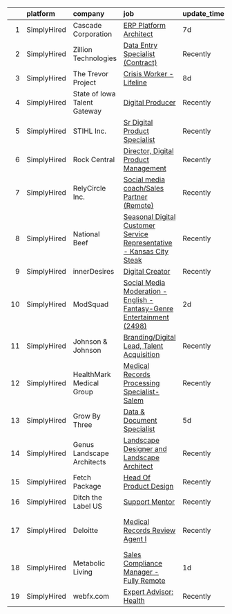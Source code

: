 

|    | platform    | company                      | job                                                                                                                                                                                 | update_time   | location                     |
|---:|:------------|:-----------------------------|:------------------------------------------------------------------------------------------------------------------------------------------------------------------------------------|:--------------|:-----------------------------|
|  1 | SimplyHired | Cascade Corporation          | [ERP Platform Architect](https://www.simplyhired.com/job/Ipkk7ouXDmr4TYAYR4Vpt1qqSv3sapVN4_oSLhC1YFDexGbijW9h2Q?q=digital+platform)                                                 | 7d            | Fairview, OR                 |
|  2 | SimplyHired | Zillion Technologies         | [Data Entry Specialist (Contract)](https://www.simplyhired.com/job/1cBCJ8tBe7U7WRhdC-FxTrS_5TZotw6dZT3b1cf6JQf1U_Z2i0bv2A?q=digital+platform)                                       | Recently      | Remote                       |
|  3 | SimplyHired | The Trevor Project           | [Crisis Worker - Lifeline](https://www.simplyhired.com/job/KnewJ-g_ECOnPUaegLEy_9kz_W9hLXv8F6b2scvgA1xp-fmAoVk2MA?q=digital+platform)                                               | 8d            | United States                |
|  4 | SimplyHired | State of Iowa Talent Gateway | [Digital Producer](https://www.simplyhired.com/job/u0Qo6-mewjuua-URACaKt6rz8NIhwRP2HwzeP_XzIFvSjpP-eMTG7g?q=digital+platform)                                                       | Recently      | Johnston, IA                 |
|  5 | SimplyHired | STIHL Inc.                   | [Sr Digital Product Specialist](https://www.simplyhired.com/job/ybUhLk8bn6SA2CoKKnP3YvxHXEp-BeLNPoTpLtot2CM9jXLqK8bRLw?q=digital+platform)                                          | Recently      | Virginia Beach, VA           |
|  6 | SimplyHired | Rock Central                 | [Director, Digital Product Management](https://www.simplyhired.com/job/adhLqFvD48K1jJZm0w450WNNMEOG-rvUJ8HtYzSDAPJQr3ZWinX_4Q?q=digital+platform)                                   | Recently      | Michigan                     |
|  7 | SimplyHired | RelyCircle Inc.              | [Social media coach/Sales Partner (Remote)](https://www.simplyhired.com/job/b9xeoRC4xP8NqzWbDmmXeRcICgjf_dxq2i3OWd0RgrAoBsw1J_PuFg?q=digital+platform)                              | Recently      | Remote                       |
|  8 | SimplyHired | National Beef                | [Seasonal Digital Customer Service Representative - Kansas City Steak](https://www.simplyhired.com/job/a1UNBzlrfuQYf-6hGg26pAyeI39JF9-Lhj7musdO_3juLf-O04oRrg?q=digital+platform)   | Recently      | Kansas City, MO              |
|  9 | SimplyHired | innerDesires                 | [Digital Creator](https://www.simplyhired.com/job/MNBUC8g6jCthcNuvlz-m0cFTqTzbWvychlZiBrqYSEEJMTIcUgru6Q?q=digital+platform)                                                        | Recently      | Remote                       |
| 10 | SimplyHired | ModSquad                     | [Social Media Moderation - English - Fantasy-Genre Entertainment (2498)](https://www.simplyhired.com/job/zEwqIhot5BSPK8H1gYbbHOvCrcQqlppH0d8b2XkwpqFkwkQYtOZmFw?q=digital+platform) | 2d            | Remote                       |
| 11 | SimplyHired | Johnson & Johnson            | [Branding/Digital Lead, Talent Acquisition](https://www.simplyhired.com/job/LopNtC0UPLElcvouNKolNrfx5kzRapEIa7bhqAPnVnQhIx_WtXC1Ig?q=digital+platform)                              | Recently      | New Brunswick, NJ            |
| 12 | SimplyHired | HealthMark Medical Group     | [Medical Records Processing Specialist- Salem](https://www.simplyhired.com/job/DTvYBCw26VW98qDg49Y1_KKT2o8f8KhxBAIkdhv1_oe2lvi5kqu9Vw?q=digital+platform)                           | Recently      | Remote                       |
| 13 | SimplyHired | Grow By Three                | [Data & Document Specialist](https://www.simplyhired.com/job/m4gIWXRlIC3cgSe1W865fFr_wlXdKtDlmzrr9Wke9aBlz7KT5d5Prw?q=digital+platform)                                             | 5d            | Remote                       |
| 14 | SimplyHired | Genus Landscape Architects   | [Landscape Designer and Landscape Architect](https://www.simplyhired.com/job/b2z9AvqnvV0SwkWDlyW5dvDAW19-Ortg-KCdkgbZUf6bXer7mmnURA?q=digital+platform)                             | Recently      | Des Moines, IA               |
| 15 | SimplyHired | Fetch Package                | [Head Of Product Design](https://www.simplyhired.com/job/k5Iv7kM4rwVEpCz6_Skh4zqN4Nmbeuf-x3qBd77hIMZLA7kW5siskQ?q=digital+platform)                                                 | Recently      | Austin, TX                   |
| 16 | SimplyHired | Ditch the Label US           | [Support Mentor](https://www.simplyhired.com/job/AVziwnyxnWoqM1QG_voQh35Ajn2Vvv6y8vkNP4_Fq5JiHF0J9FGnBg?q=digital+platform)                                                         | Recently      | Remote                       |
| 17 | SimplyHired | Deloitte                     | [Medical Records Review Agent I](https://www.simplyhired.com/job/Ve-_jK68nasFFZHtnQdg1sFicQwXiWSq6tZcgQOXIr71BkkOAc2hYw?q=digital+platform)                                         | Recently      | Des Moines, IA +68 locations |
| 18 | SimplyHired | Metabolic Living             | [Sales Compliance Manager - Fully Remote](https://www.simplyhired.com/job/ye63fkAWdH7pJ7ycNLnIx4ddOYsJwoRF-KQ6QIwXD5qEohw2ANP3HA?q=digital+platform)                                | 1d            | Remote                       |
| 19 | SimplyHired | webfx.com                    | [Expert Advisor: Health](https://www.simplyhired.com/job/FGOJqamkokBh27NFXhgcIbkxESfYaYdkUvenUQ9BE0eqOlbzJDmuDA?q=digital+platform)                                                 | Recently      | Remote                       |